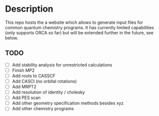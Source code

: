 # Description

This repo hosts the a website which allows to generate input files for common quantum chemistry programs.
It has currently limited capabilities (only supports ORCA so far) but will be extended further in the future, see below.

## TODO

- [ ] Add stability analysis for unrestricted calculations
- [ ] Finish MP2
- [ ] Add roots to CASSCF
- [ ] Add CASCI (no orbital rotations)
- [ ] Add MRPT2
- [ ] Add resolution of identity / cholesky
- [ ] Add PES scan
- [ ] Add other geometry specification methods besides xyz
- [ ] Add other chemistry programs

